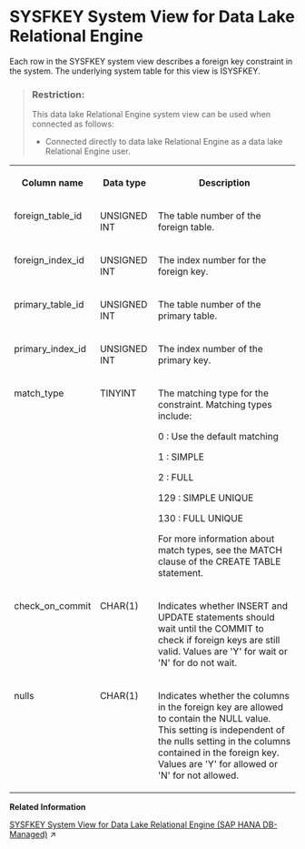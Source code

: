 <!-- loio3be8a8d96c5f1014bb2cb502516a5227 -->

# SYSFKEY System View for Data Lake Relational Engine

Each row in the SYSFKEY system view describes a foreign key constraint in the system. The underlying system table for this view is ISYSFKEY.



> ### Restriction:  
> This data lake Relational Engine system view can be used when connected as follows:
> 
> -   Connected directly to data lake Relational Engine as a data lake Relational Engine user.




<table>
<tr>
<th valign="top">

Column name



</th>
<th valign="top">

Data type



</th>
<th valign="top">

Description



</th>
</tr>
<tr>
<td valign="top">

foreign\_table\_id



</td>
<td valign="top">

UNSIGNED INT



</td>
<td valign="top">

The table number of the foreign table.



</td>
</tr>
<tr>
<td valign="top">

foreign\_index\_id



</td>
<td valign="top">

UNSIGNED INT



</td>
<td valign="top">

The index number for the foreign key.



</td>
</tr>
<tr>
<td valign="top">

primary\_table\_id



</td>
<td valign="top">

UNSIGNED INT



</td>
<td valign="top">

The table number of the primary table.



</td>
</tr>
<tr>
<td valign="top">

primary\_index\_id



</td>
<td valign="top">

UNSIGNED INT



</td>
<td valign="top">

The index number of the primary key.



</td>
</tr>
<tr>
<td valign="top">

match\_type



</td>
<td valign="top">

TINYINT



</td>
<td valign="top">

The matching type for the constraint. Matching types include:

 0
 :   Use the default matching

  1
 :   SIMPLE

  2
 :   FULL

  129
 :   SIMPLE UNIQUE

  130
 :   FULL UNIQUE

 For more information about match types, see the MATCH clause of the CREATE TABLE statement.



</td>
</tr>
<tr>
<td valign="top">

check\_on\_commit



</td>
<td valign="top">

CHAR\(1\)



</td>
<td valign="top">

Indicates whether INSERT and UPDATE statements should wait until the COMMIT to check if foreign keys are still valid. Values are 'Y' for wait or 'N' for do not wait.



</td>
</tr>
<tr>
<td valign="top">

nulls



</td>
<td valign="top">

CHAR\(1\)



</td>
<td valign="top">

Indicates whether the columns in the foreign key are allowed to contain the NULL value. This setting is independent of the nulls setting in the columns contained in the foreign key. Values are 'Y' for allowed or 'N' for not allowed.



</td>
</tr>
</table>

**Related Information**  


[SYSFKEY System View for Data Lake Relational Engine (SAP HANA DB-Managed)](https://help.sap.com/viewer/a898e08b84f21015969fa437e89860c8/2023_1_QRC/en-US/24f16387665e47a492bd2517a5a27a33.html "Each row in the SYSFKEY system view describes a foreign key constraint in the system. The underlying system table for this view is ISYSFKEY.") :arrow_upper_right:

